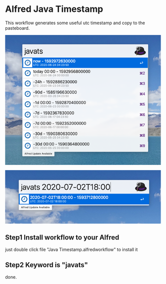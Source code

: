 # Alfred Java Timestamp 

This workflow generates some useful utc timestamp and copy to the pasteboard.

![image](screenshot.png)

![image](screenshot2.png)

## Step1 Install workflow to your Alfred

just double click file "Java Timestamp.alfredworkflow" to install it 

## Step2 Keyword is "javats"

done.
